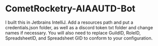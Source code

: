 # CometRocketry-AIAAUTD-Bot

I built this in Jetbrains IntelliJ. Add a resources path and put a credentials.json folder, as well as a discord token txt folder and change names if necessary. You will also need to replace GuildID, RoleID, SpreadsheetID, and Spreadsheet GID to conform to your configuration.
